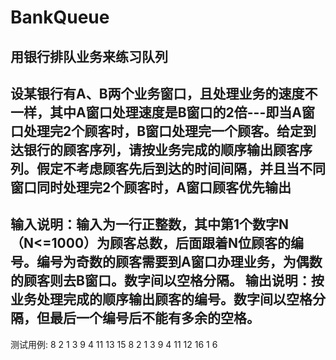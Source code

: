 # BankQueue
用银行排队业务来练习队列
----------------------------------------------------------------------
设某银行有A、B两个业务窗口，且处理业务的速度不一样，其中A窗口处理速度是B窗口的2倍---即当A窗口处理完2个顾客时，B窗口处理完一个顾客。给定到达银行的顾客序列，请按业务完成的顺序输出顾客序列。假定不考虑顾客先后到达的时间间隔，并且当不同窗口同时处理完2个顾客时，A窗口顾客优先输出
----------------------------------------------------------------------
输入说明：输入为一行正整数，其中第1个数字N（N<=1000）为顾客总数，后面跟着N位顾客的编号。编号为奇数的顾客需要到A窗口办理业务，为偶数的顾客则去B窗口。数字间以空格分隔。
输出说明：按业务处理完成的顺序输出顾客的编号。数字间以空格分隔，但最后一个编号后不能有多余的空格。
---------------------------------------------------------------------------
测试用例:
8 2 1 3 9 4 11 13 15
8 2 1 3 9 4 11 12 16
1 6
